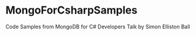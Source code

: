 MongoForCsharpSamples
=====================

Code Samples from MongoDB for C# Developers Talk by Simon Elliston Ball
